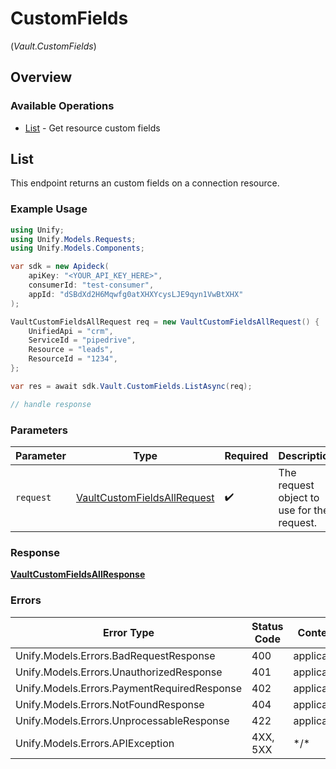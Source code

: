 # CustomFields
(*Vault.CustomFields*)

## Overview

### Available Operations

* [List](#list) - Get resource custom fields

## List

This endpoint returns an custom fields on a connection resource.


### Example Usage

```csharp
using Unify;
using Unify.Models.Requests;
using Unify.Models.Components;

var sdk = new Apideck(
    apiKey: "<YOUR_API_KEY_HERE>",
    consumerId: "test-consumer",
    appId: "dSBdXd2H6Mqwfg0atXHXYcysLJE9qyn1VwBtXHX"
);

VaultCustomFieldsAllRequest req = new VaultCustomFieldsAllRequest() {
    UnifiedApi = "crm",
    ServiceId = "pipedrive",
    Resource = "leads",
    ResourceId = "1234",
};

var res = await sdk.Vault.CustomFields.ListAsync(req);

// handle response
```

### Parameters

| Parameter                                                                           | Type                                                                                | Required                                                                            | Description                                                                         |
| ----------------------------------------------------------------------------------- | ----------------------------------------------------------------------------------- | ----------------------------------------------------------------------------------- | ----------------------------------------------------------------------------------- |
| `request`                                                                           | [VaultCustomFieldsAllRequest](../../Models/Requests/VaultCustomFieldsAllRequest.md) | :heavy_check_mark:                                                                  | The request object to use for the request.                                          |

### Response

**[VaultCustomFieldsAllResponse](../../Models/Requests/VaultCustomFieldsAllResponse.md)**

### Errors

| Error Type                                  | Status Code                                 | Content Type                                |
| ------------------------------------------- | ------------------------------------------- | ------------------------------------------- |
| Unify.Models.Errors.BadRequestResponse      | 400                                         | application/json                            |
| Unify.Models.Errors.UnauthorizedResponse    | 401                                         | application/json                            |
| Unify.Models.Errors.PaymentRequiredResponse | 402                                         | application/json                            |
| Unify.Models.Errors.NotFoundResponse        | 404                                         | application/json                            |
| Unify.Models.Errors.UnprocessableResponse   | 422                                         | application/json                            |
| Unify.Models.Errors.APIException            | 4XX, 5XX                                    | \*/\*                                       |